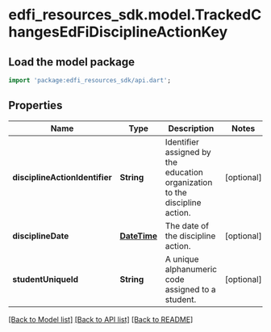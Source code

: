 # edfi_resources_sdk.model.TrackedChangesEdFiDisciplineActionKey

## Load the model package
```dart
import 'package:edfi_resources_sdk/api.dart';
```

## Properties
Name | Type | Description | Notes
------------ | ------------- | ------------- | -------------
**disciplineActionIdentifier** | **String** | Identifier assigned by the education organization to the discipline action. | [optional] 
**disciplineDate** | [**DateTime**](DateTime.md) | The date of the discipline action. | [optional] 
**studentUniqueId** | **String** | A unique alphanumeric code assigned to a student. | [optional] 

[[Back to Model list]](../README.md#documentation-for-models) [[Back to API list]](../README.md#documentation-for-api-endpoints) [[Back to README]](../README.md)


